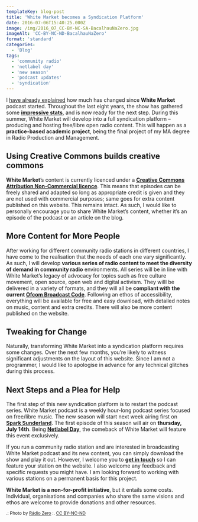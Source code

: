 ```yaml
---
templateKey: blog-post
title: 'White Market becomes a Syndication Platform'
date: 2016-07-06T15:40:25.000Z
image: /img/2016_07_CC-BY-NC-SA-BacalhauNaZero.jpg
imageAlt: 'CC-BY-NC-ND-BacalhauNaZero'
format: 'standard'
categories:
  - 'Blog'
tags:
  - 'community radio'
  - 'netlabel day'
  - 'new season'
  - 'podcast updates'
  - 'syndication'
---
```


I [have already explained](http://www.whitemarketpodcast.co.uk/blog/2016/03/22/happy-birthday-white-market/) how much has changed since **White Market** podcast started. Throughout the last eight years, the show has gathered some [**impressive stats**](http://www.whitemarketpodcast.co.uk/wp-content/uploads/2016/07/White-Market-Stats-Syndication-Web.pdf), and is now ready for the next step. During this summer, White Market will develop into a full syndication platform – producing and hosting free/libre open radio content. This will happen as a **practice-based academic project**, being the final project of my MA degree in Radio Production and Management.

## Using Creative Commons builds creative commons

**White Market**’s content is currently licenced under a [**Creative Commons Attribution Non-Commercial licence**](http://creativecommons.org/licenses/by-nc/4.0/). This means that episodes can be freely shared and adapted so long as appropriate credit is given and they are not used with commercial purposes; same goes for extra content published on this website. This remains intact. As such, I would like to personally encourage you to share White Market’s content, whether it’s an episode of the podcast or an article on the blog.

## More Content for More People

After working for different community radio stations in different countries, I have come to the realisation that the needs of each one vary significantly. As such, I will develop **various series of radio content to meet the diversity of demand in community radio** environments. All series will be in line with White Market’s legacy of advocacy for topics such as free culture movement, open source, open web and digital activism. They willl be delivered in a variety of formats, and they will all be **compliant with the current [Ofcom Broadcast Code](http://stakeholders.ofcom.org.uk/broadcasting/broadcast-codes/broadcast-code/)**. Following an ethos of accessibility, everything will be available for free and easy download, with detailed notes on music, content and extra credits. There will also be more content published on the website.

## Tweaking for Change

Naturally, transforming White Market into a syndication platform requires some changes. Over the next few months, you’re likely to witness significant adjustments on the layout of this website. Since I am not a programmer, I would like to apologise in advance for any technical glitches during this process.

## Next Steps and a Plea for Help

The first step of this new syndication platform is to restart the podcast series. White Market podcast is a weekly hour-long podcast series focused on free/libre music. The new season will start next week airing first on [**Spark Sunderland**](http://www.sparksunderland.com). The first episode of this season will air on **thursday, July 14th**. Being **[Netlabel Day](http://netlabelday.blogspot.co.uk/p/home.html)**, the comeback of White Market will feature this event exclusively.

If you run a community radio station and are interested in broadcasting White Market podcast and its new content, you can simply download the show and play it out. However, I welcome you to **[get in touch](mailto:whitemarketpodcast@gmail.com)** so I can feature your station on the website. I also welcome any feedback and specific requests you might have. I am looking forward to working with various stations on a permanent basis for this project.

**White Market is a non-for-profit initiative**, but it entails some costs. Individual, organisations and companies who share the same visions and ethos are welcome to provide donations and other resources.

<small>.: Photo by [Rádio Zero](https://www.flickr.com/photos/radiozero/6959494285/) :. [CC BY-NC-ND](https://creativecommons.org/licenses/by-nc-nd/2.0/)</small>
